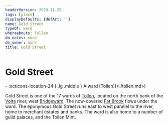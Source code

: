 ```yaml
---
headerVersion: 2023.11.25
tags: [place]
displayDefaults: {defArt: ''}
name: Gold Street
typeOf: ward
whereabouts: Tollen
dm_notes: none
dm_owner: none
title: Gold Street
---
```

# Gold Street
<div class="grid cards ext-narrow-margin ext-one-column" markdown>
-    :octicons-location-24:{ .lg .middle } A ward [Tollen](<./tollen.md>)  
</div>


Gold Street is one of the 17 wards of [Tollen](<./tollen.md>), located on the north bank of the [Volta](<../rivers/volta-watershed/volta.md>) river, west [Bridgeward](<./bridgeward.md>). The now-covered [Fat Brook](<./fat-brook.md>) flows under the ward. The eponymous Gold Street runs east to west parallel to the river, home to merchant estates and banks. The ward is also home to a number of guild palaces, and the Tollen Mint. 


